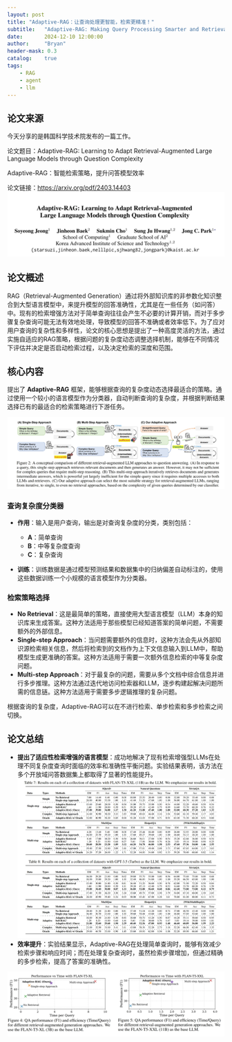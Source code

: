 ```yaml
---
layout: post
title: "Adaptive-RAG：让查询处理更智能，检索更精准！"
subtitle:   "Adaptive-RAG: Making Query Processing Smarter and Retrieval More Precise"
date:       2024-12-10 12:00:00
author:     "Bryan"
header-mask: 0.3
catalog:    true
tags:
    - RAG
    - agent
    - llm
---
```


## 论文来源
今天分享的是韩国科学技术院发布的一篇工作。

论文题目：Adaptive-RAG: Learning to Adapt Retrieval-Augmented
 Large Language Models through Question Complexity

Adaptive-RAG：智能检索策略，提升问答模型效率
 

论文链接：https://arxiv.org/pdf/2403.14403
![](/img/Adaptive-RAG/paper.png)

## 论文概述
RAG（Retrieval-Augmented Generation）通过将外部知识库的非参数化知识整合到大型语言模型中，来提升模型的回答准确性，尤其是在一些任务（如问答）中。现有的检索增强方法对于简单查询往往会产生不必要的计算开销，而对于多步骤复杂查询可能无法有效地处理，导致模型的回答不准确或者效率低下。为了应对用户查询的复杂性和多样性，论文的核心思想是提出了一种高度灵活的方法，通过实施自适应的RAG策略，根据问题的复杂度动态调整选择机制，能够在不同情况下评估并决定是否启动检索过程，以及决定检索的深度和范围。


## 核心内容
提出了 **Adaptive-RAG** 框架，能够根据查询的复杂度动态选择最适合的策略。通过使用一个较小的语言模型作为分类器，自动判断查询的复杂度，并根据判断结果选择已有的最适合的检索策略进行下游任务。

![](/img/Adaptive-RAG/frame.png)

### 查询复杂度分类器
- **作用**：输入是用户查询，输出是对查询复杂度的分类，类别包括：
  - **A**：简单查询
  - **B**：中等复杂度查询
  - **C**：复杂查询
  
- **训练**：训练数据是通过模型预测结果和数据集中的归纳偏差自动标注的，使用这些数据训练一个小规模的语言模型作为分类器。

### 检索策略选择
- **No Retrieval**：这是最简单的策略，直接使用大型语言模型（LLM）本身的知识库来生成答案。这种方法适用于那些模型已经知道答案的简单问题，不需要额外的外部信息。
- **Single-step Approach**：当问题需要额外的信息时，这种方法会先从外部知识源检索相关信息，然后将检索到的文档作为上下文信息输入到LLM中，帮助模型生成更准确的答案。这种方法适用于需要一次额外信息检索的中等复杂度问题。
- **Multi-step Approach**：对于最复杂的问题，需要从多个文档中综合信息并进行多步推理。这种方法通过迭代地访问检索器和LLM，逐步构建起解决问题所需的信息链。这种方法适用于需要多步逻辑推理的复杂问题。

根据查询的复杂度，Adaptive-RAG可以在不进行检索、单步检索和多步检索之间切换。

## 论文总结

- **提出了适应性检索增强的语言模型**：成功地解决了现有检索增强型LLMs在处理不同复杂度查询时面临的效率和准确性平衡问题。实验结果表明，该方法在多个开放域问答数据集上都取得了显著的性能提升。
![](/img/Adaptive-RAG/experiment.png)
- **效率提升**：实验结果显示，Adaptive-RAG在处理简单查询时，能够有效减少检索步骤和响应时间；而在处理复杂查询时，虽然检索步骤增加，但通过精确的多步检索，提高了答案的准确性。





![](/img/Adaptive-RAG/experiment2.png)


